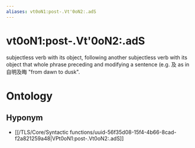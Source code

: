 ```yaml
---
aliases: vt0oN1:post-.Vt'0oN2:.adS
---
```

# vt0oN1:post-.Vt'0oN2:.adS

subjectless verb with its object, following another subjectless verb with its object that whole phrase preceding and modifying a sentence (e.g. 及 as in 自明及晦 "from dawn to dusk".
> 
# Ontology

## Hyponym
- [[/TLS/Core/Syntactic functions/uuid-56f35d08-15f4-4b66-8cad-f2a821259a48|VPt0oN1:post-.Vt0oN2:.adS]]